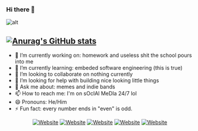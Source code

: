 ### Hi there 👋


![alt](https://preview.redd.it/bsdxgdbr7z971.png?width=640&crop=smart&auto=webp&s=c8c126d83a2272cccd7ebb666ec9ae9a305c9d3b)


[![Anurag's GitHub stats](https://github-readme-stats.vercel.app/api?username=zhangbaiyi&theme=solarized_light&show_icons=true&title_color=FFFFFF&border_clor=FFFFFF&border_radius=30&icon_color=FFFFFF&text_color=FFFFFF&bg_color=0F9D58)](https://github.com/anuraghazra/github-readme-stats)
---
- 🔭 I’m currently working on: homework and useless shit the school pours into me
- 🌱 I’m currently learning: embeded software engineering (this is true)
- 👯 I’m looking to collaborate on nothing currently
- 🤔 I’m looking for help with building nice looking little things
- 💬 Ask me about: memes and indie bands
- 📫 How to reach me: I'm on sOcIAl MeDIa 24/7 lol
- 😄 Pronouns: He/Him
- ⚡ Fun fact: every number ends in "even" is odd.

<p align='center'>
<a href="https://github.com/zhangbaiyi/" target="_blank"><img alt="Website" src="https://img.shields.io/github/stars/zhangbaiyi?style=social"></a>
<a href="https://github.com/zhangbaiyi" target="_blank"><img alt="Website" src="https://img.shields.io/github/followers/zhangbaiyi?style=social"></a>
    <a href="https://www.reddit.com/user/teethfreewolf" target="_blank"><img alt="Website" src="https://img.shields.io/reddit/user-karma/combined/teethfreewolf?style=social"></a>
    <a href="https://twitter.com/baiyizhang" target="_blank"><img alt="Website" src="https://img.shields.io/twitter/follow/baiyizhang?style=social"></a>
    <a href="https://www.youtube.com/channel/UCS0_naVMRQy-ktJmVkMrm2Q" target="_blank"><img alt="Website" src="https://img.shields.io/youtube/channel/subscribers/UCS0_naVMRQy-ktJmVkMrm2Q?style=social"></a>
</p>




